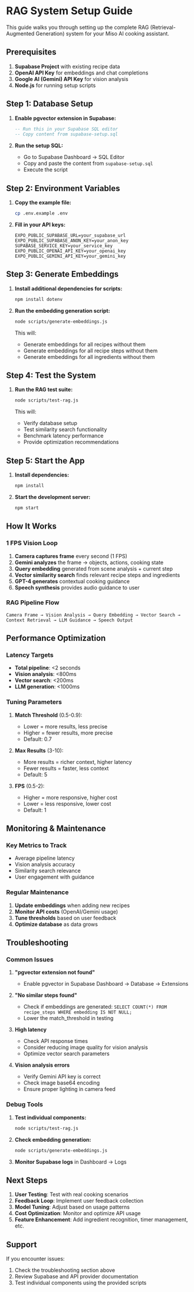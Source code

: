 # RAG System Setup Guide

This guide walks you through setting up the complete RAG (Retrieval-Augmented Generation) system for your Miso AI cooking assistant.

## Prerequisites

1. **Supabase Project** with existing recipe data
2. **OpenAI API Key** for embeddings and chat completions
3. **Google AI (Gemini) API Key** for vision analysis
4. **Node.js** for running setup scripts

## Step 1: Database Setup

1. **Enable pgvector extension in Supabase:**
   ```sql
   -- Run this in your Supabase SQL editor
   -- Copy content from supabase-setup.sql
   ```

2. **Run the setup SQL:**
   - Go to Supabase Dashboard → SQL Editor
   - Copy and paste the content from `supabase-setup.sql`
   - Execute the script

## Step 2: Environment Variables

1. **Copy the example file:**
   ```bash
   cp .env.example .env
   ```

2. **Fill in your API keys:**
   ```env
   EXPO_PUBLIC_SUPABASE_URL=your_supabase_url
   EXPO_PUBLIC_SUPABASE_ANON_KEY=your_anon_key
   SUPABASE_SERVICE_KEY=your_service_key
   EXPO_PUBLIC_OPENAI_API_KEY=your_openai_key
   EXPO_PUBLIC_GEMINI_API_KEY=your_gemini_key
   ```

## Step 3: Generate Embeddings

1. **Install additional dependencies for scripts:**
   ```bash
   npm install dotenv
   ```

2. **Run the embedding generation script:**
   ```bash
   node scripts/generate-embeddings.js
   ```

   This will:
   - Generate embeddings for all recipes without them
   - Generate embeddings for all recipe steps without them
   - Generate embeddings for all ingredients without them

## Step 4: Test the System

1. **Run the RAG test suite:**
   ```bash
   node scripts/test-rag.js
   ```

   This will:
   - Verify database setup
   - Test similarity search functionality
   - Benchmark latency performance
   - Provide optimization recommendations

## Step 5: Start the App

1. **Install dependencies:**
   ```bash
   npm install
   ```

2. **Start the development server:**
   ```bash
   npm start
   ```

## How It Works

### 1 FPS Vision Loop
1. **Camera captures frame** every second (1 FPS)
2. **Gemini analyzes** the frame → objects, actions, cooking state
3. **Query embedding** generated from scene analysis + current step
4. **Vector similarity search** finds relevant recipe steps and ingredients
5. **GPT-4 generates** contextual cooking guidance
6. **Speech synthesis** provides audio guidance to user

### RAG Pipeline Flow
```
Camera Frame → Vision Analysis → Query Embedding → Vector Search → Context Retrieval → LLM Guidance → Speech Output
```

## Performance Optimization

### Latency Targets
- **Total pipeline**: <2 seconds
- **Vision analysis**: <800ms
- **Vector search**: <200ms
- **LLM generation**: <1000ms

### Tuning Parameters

1. **Match Threshold** (0.5-0.9):
   - Lower = more results, less precise
   - Higher = fewer results, more precise
   - Default: 0.7

2. **Max Results** (3-10):
   - More results = richer context, higher latency
   - Fewer results = faster, less context
   - Default: 5

3. **FPS** (0.5-2):
   - Higher = more responsive, higher cost
   - Lower = less responsive, lower cost
   - Default: 1

## Monitoring & Maintenance

### Key Metrics to Track
- Average pipeline latency
- Vision analysis accuracy
- Similarity search relevance
- User engagement with guidance

### Regular Maintenance
1. **Update embeddings** when adding new recipes
2. **Monitor API costs** (OpenAI/Gemini usage)
3. **Tune thresholds** based on user feedback
4. **Optimize database** as data grows

## Troubleshooting

### Common Issues

1. **"pgvector extension not found"**
   - Enable pgvector in Supabase Dashboard → Database → Extensions

2. **"No similar steps found"**
   - Check if embeddings are generated: `SELECT COUNT(*) FROM recipe_steps WHERE embedding IS NOT NULL;`
   - Lower the match_threshold in testing

3. **High latency**
   - Check API response times
   - Consider reducing image quality for vision analysis
   - Optimize vector search parameters

4. **Vision analysis errors**
   - Verify Gemini API key is correct
   - Check image base64 encoding
   - Ensure proper lighting in camera feed

### Debug Tools

1. **Test individual components:**
   ```bash
   node scripts/test-rag.js
   ```

2. **Check embedding generation:**
   ```bash
   node scripts/generate-embeddings.js
   ```

3. **Monitor Supabase logs** in Dashboard → Logs

## Next Steps

1. **User Testing**: Test with real cooking scenarios
2. **Feedback Loop**: Implement user feedback collection
3. **Model Tuning**: Adjust based on usage patterns
4. **Cost Optimization**: Monitor and optimize API usage
5. **Feature Enhancement**: Add ingredient recognition, timer management, etc.

## Support

If you encounter issues:
1. Check the troubleshooting section above
2. Review Supabase and API provider documentation
3. Test individual components using the provided scripts